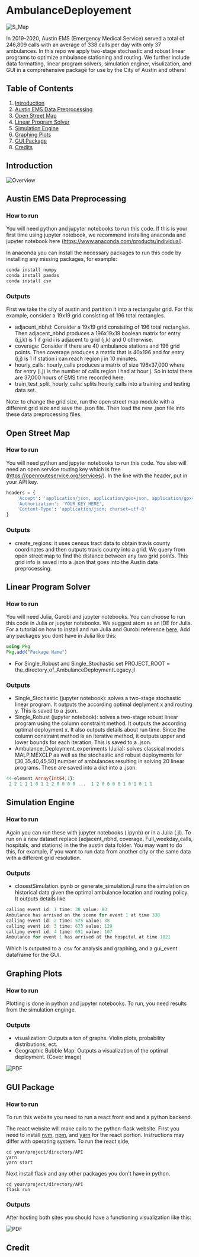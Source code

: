 # AmbulanceDeployement

![S_Map](https://github.com/michaelhilborn/AmbulanceDeployment/blob/master/results/stochastic50_map.png "Stochastic Mapping")

In 2019-2020, Austin EMS (Emergency Medical Service) served a total of 246,809 calls with an average of 338 calls per day with only 37 ambulances. In this repo we apply two-stage stochastic and robust linear programs to optimize ambulance stationing and routing. We further include data formatting, linear program solvers, simulation enginer, visulization, and GUI in a comprehensive package for use by the City of Austin and others! 


## Table of Contents 

1. [Introduction](#Introduction)
3. [Austin EMS Data Preprocessing](#Austin)
4. [Open Street Map](#Open)
5. [Linear Program Solver](#Linear)
6. [Simulation Engine](#Simulation)
7. [Graphing Plots](#Graphing)
8. [GUI Package](#GUI)
9. [Credits](#Credits)

<a name="Introduction"/>

## Introduction 

![Overview](https://github.com/michaelhilborn/AmbulanceDeployment/blob/master/results/flowchart.png "Flowchart Overview")

<a name="Austin"/>

## Austin EMS Data Preprocessing 

### How to run

You will need python and jupyter notebooks to run this code. If this is your first time using jupyter notebook, we recommend installing anaconda and jupyter notebook here (https://www.anaconda.com/products/individual).

In anaconda you can install the necessary packages to run this code by installing any missing packages, for example:

```python
conda install numpy
conda install pandas
conda install csv
```

### Outputs

First we take the city of austin and partition it into a rectangular grid. For this example, consider a 19x19 grid consisting of 196 total rectangles.
* adjacent_nbhd: Consider a 19x19 grid consisting of 196 total rectangles. Then adjacent_nbhd produces a 196x19x19 boolean matrix for entry (i,j,k) is 1 if grid i is adjacent to grid (j,k) and 0 otherwise.
* coverage: Consider if there are 40 ambulance stations and 196 grid points. Then coverage produces a matrix that is 40x196 and for entry (i,j) is 1 if station i can reach region j in 10 minutes.
* hourly_calls: hourly_calls produces a matrix of size 196x37,000 where for entry (i,j) is the number of calls region i had at hour j. So in total there are 37,000 hours of EMS time recorded here.
* train_test_split_hourly_calls: splits hourly_calls into a training and testing data set.

Note: to change the grid size, run the open street map module with a different grid size and save the .json file. Then load the new .json file into these data preprocessing files.

<a name="Open"/>

## Open Street Map

### How to run

You will need python and jupyter notebooks to run this code. You also will need an open service routing key which is free (https://openrouteservice.org/services/). In the line with the header, put in your API key.
```python
headers = {
    'Accept': 'application/json, application/geo+json, application/gpx+xml, img/png; charset=utf-8',
    'Authorization': 'YOUR_KEY_HERE',
    'Content-Type': 'application/json; charset=utf-8'
}
```
### Outputs

* create_regions: it uses census tract data to obtain travis county coordinates and then outputs travis county into a grid. We query from open street map to find the distance between any two grid points. This grid info is saved into a .json that goes into the Austin data preprocessing.

<a name="Linear"/>

## Linear Program Solver

### How to run

You will need Julia, Gurobi and jupyter notebooks. You can choose to run this code in Julia or jupyter notebooks. We suggest atom as an IDE for Julia. For a tutorial on how to install and run Julia and Gurobi reference [here.](https://github.com/michaelhilborn/AmbulanceDeployment/blob/master/documentation/gurobi.md) Add any packages you dont have in Julia like this:

```julia
using Pkg
Pkg.add("Package Name")
```

* For Single_Robust and Single_Stochastic set PROJECT_ROOT =  the_directory_of_AmbulanceDeploymentLegacy.jl

### Outputs

* Single_Stochastic (jupyter notebook): solves a two-stage stochastic linear program. It outputs the according optimal deplyment x and routing y. This is saved to a .json.
* Single_Robust (jupyter notebook): solves a two-stage robust linear program using the column constraint method. It outputs the according optimal deployment x. It also outputs details about run time. Since the column constraint method is an iterative method, it outputs upper and lower bounds for each iteration. This is saved to a .json.
* Ambulance_Deployment_experiments (Julia): solves classical models MALP,MEXCLP as well as the stochastic and robust deployments for [30,35,40,45,50] number of ambulances resulting in solving 20 linear programs. These are saved into a dict into a .json.


```julia
44-element Array{Int64,1}:
 2 2 1 1 1 0 1 2 2 0 0 0 0 ...  1 2 0 0 0 0 1 0 1 0 1 1
```
<a name="Simulation"/>

## Simulation Engine

### How to run

Again you can run these with jupyter notebooks (.ipynb) or in a Julia (.jl). To run on a new dataset replace (adjacent_nbhd, coverage, Full_weekday_calls, hospitals, and stations) in the the austin data folder. You may want to do this, for example, if you want to run data from another city or the same data with a different grid resolution.

### Outputs

* closestSimulation.ipynb or generate_simulation.jl runs the simulation on historical data given the optimal ambulance location and routing policy. It outputs details like 
```julia
calling event id: 1 time: 38 value: 83
Ambulance has arrived on the scene for event 1 at time 338
calling event id: 2 time: 575 value: 38
calling event id: 3 time: 673 value: 129
calling event id: 4 time: 691 value: 107
Ambulance for event 1 has arrived at the hospital at time 1021
```
Which is outputed to a .csv for analysis and graphing, and a gui_event dataframe for the GUI.

<a name="Graphing"/>

## Graphing Plots

### How to run

Plotting is done in python and jupyter notebooks. To run, you need results from the simulation enginge.

### Outputs

* visualization: Outputs a ton of graphs. Violin plots, probability distributions, ect.
* Geographic Bubble Map: Outputs a visualization of the optimal deployment. (Cover image)

![PDF](https://github.com/michaelhilborn/AmbulanceDeployment/blob/master/results/pdf.png "PDF")


<a name="GUI"/>

## GUI Package

### How to run

To run this website you need to run a react front end and a python backend. 

The react website will make calls to the python-flask website. 
First you need to install [nvm](https://github.com/coreybutler/nvm-windows/releases), [npm](https://www.npmjs.com/get-npm), and [yarn](https://yarnpkg.com/getting-started/install) for the react portion. Instructions may differ with operating system. To run the react side,

```command prompt
cd your/project/directory/API
yarn
yarn start
```

Next install flask and any other packages you don't have in python.

```command python
cd your/project/directory/API
flask run
```

### Outputs

After hosting both sites you should have a functioning visualization like this:

![PDF](https://github.com/michaelhilborn/AmbulanceDeployment/blob/master/results/React.png "PDF")

<a name="Credit"/>

## Credit
